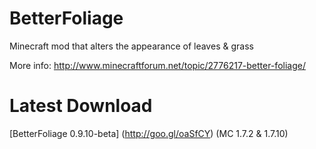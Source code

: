 BetterFoliage
=============
Minecraft mod that alters the appearance of leaves &amp; grass

More info: http://www.minecraftforum.net/topic/2776217-better-foliage/

Latest Download
========
[BetterFoliage 0.9.10-beta] (http://goo.gl/oaSfCY) (MC 1.7.2 & 1.7.10)
